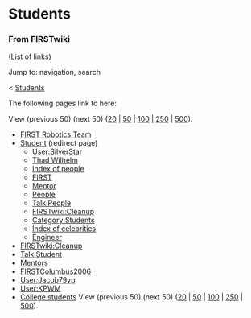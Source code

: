 # Students

### From FIRSTwiki

(List of links)

Jump to: navigation, search

&lt; [Students](/index.php?title=Students&redirect=no "Students" )  

The following pages link to here:

View (previous 50) (next 50)
([20](/index.php?title=Special:Whatlinkshere/Students&limit=20&from=0
"Special:Whatlinkshere/Students" ) |
[50](/index.php?title=Special:Whatlinkshere/Students&limit=50&from=0
"Special:Whatlinkshere/Students" ) |
[100](/index.php?title=Special:Whatlinkshere/Students&limit=100&from=0
"Special:Whatlinkshere/Students" ) |
[250](/index.php?title=Special:Whatlinkshere/Students&limit=250&from=0
"Special:Whatlinkshere/Students" ) |
[500](/index.php?title=Special:Whatlinkshere/Students&limit=500&from=0
"Special:Whatlinkshere/Students" )).

  * [FIRST Robotics Team](/index.php/FIRST_Robotics_Team "FIRST Robotics Team" )
  * [Student](/index.php?title=Student&redirect=no "Student" ) (redirect page) 
    * [User:SilverStar](/index.php/User:SilverStar "User:SilverStar" )
    * [Thad Wilhelm](/index.php/Thad_Wilhelm "Thad Wilhelm" )
    * [Index of people](/index.php/Index_of_people "Index of people" )
    * [FIRST](/index.php/FIRST "FIRST" )
    * [Mentor](/index.php/Mentor "Mentor" )
    * [People](/index.php/People "People" )
    * [Talk:People](/index.php/Talk:People "Talk:People" )
    * [FIRSTwiki:Cleanup](/index.php/FIRSTwiki:Cleanup "FIRSTwiki:Cleanup" )
    * [Category:Students](/index.php/Category:Students "Category:Students" )
    * [Index of celebrities](/index.php/Index_of_celebrities "Index of celebrities" )
    * [Engineer](/index.php/Engineer "Engineer" )
  * [FIRSTwiki:Cleanup](/index.php/FIRSTwiki:Cleanup "FIRSTwiki:Cleanup" )
  * [Talk:Student](/index.php/Talk:Student "Talk:Student" )
  * [Mentors](/index.php/Mentors "Mentors" )
  * [FIRSTColumbus2006](/index.php/FIRSTColumbus2006 "FIRSTColumbus2006" )
  * [User:Jacob79vp](/index.php/User:Jacob79vp "User:Jacob79vp" )
  * [User:KPWM](/index.php/User:KPWM "User:KPWM" )
  * [College students](/index.php/College_students "College students" )
View (previous 50) (next 50)
([20](/index.php?title=Special:Whatlinkshere/Students&limit=20&from=0
"Special:Whatlinkshere/Students" ) |
[50](/index.php?title=Special:Whatlinkshere/Students&limit=50&from=0
"Special:Whatlinkshere/Students" ) |
[100](/index.php?title=Special:Whatlinkshere/Students&limit=100&from=0
"Special:Whatlinkshere/Students" ) |
[250](/index.php?title=Special:Whatlinkshere/Students&limit=250&from=0
"Special:Whatlinkshere/Students" ) |
[500](/index.php?title=Special:Whatlinkshere/Students&limit=500&from=0
"Special:Whatlinkshere/Students" )).

